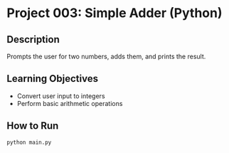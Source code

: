 # Project 003: Simple Adder (Python)

## Description
Prompts the user for two numbers, adds them, and prints the result.

## Learning Objectives
- Convert user input to integers
- Perform basic arithmetic operations

## How to Run
```
python main.py
```
